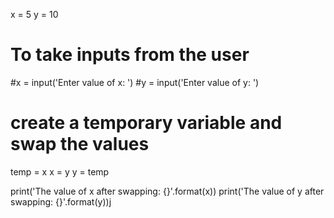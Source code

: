 x = 5
y = 10

# To take inputs from the user
#x = input('Enter value of x: ')
#y = input('Enter value of y: ')

# create a temporary variable and swap the values
temp = x
x = y
y = temp

print('The value of x after swapping: {}'.format(x))
print('The value of y after swapping: {}'.format(y))j